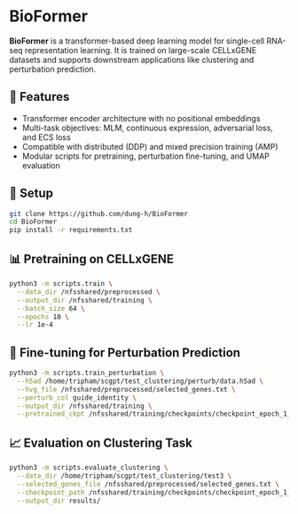 # BioFormer

**BioFormer** is a transformer-based deep learning model for single-cell RNA-seq representation learning. It is trained on large-scale CELLxGENE datasets and supports downstream applications like clustering and perturbation prediction.

## 🧠 Features

- Transformer encoder architecture with no positional embeddings  
- Multi-task objectives: MLM, continuous expression, adversarial loss, and ECS loss  
- Compatible with distributed (DDP) and mixed precision training (AMP)  
- Modular scripts for pretraining, perturbation fine-tuning, and UMAP evaluation

## 🚀 Setup

```bash
git clone https://github.com/dung-h/BioFormer
cd BioFormer
pip install -r requirements.txt
```

## 📊 Pretraining on CELLxGENE

```bash
python3 -m scripts.train \
  --data_dir /nfsshared/preprocessed \
  --output_dir /nfsshared/training \
  --batch_size 64 \
  --epochs 10 \
  --lr 1e-4
```

## 🧪 Fine-tuning for Perturbation Prediction

```bash
python3 -m scripts.train_perturbation \
  --h5ad /home/tripham/scgpt/test_clustering/perturb/data.h5ad \
  --hvg_file /nfsshared/preprocessed/selected_genes.txt \
  --perturb_col guide_identity \
  --output_dir /nfsshared/training \
  --pretrained_ckpt /nfsshared/training/checkpoints/checkpoint_epoch_1_20250602_213400.pt
```

## 📈 Evaluation on Clustering Task

```bash
python3 -m scripts.evaluate_clustering \
  --data_dir /home/tripham/scgpt/test_clustering/test3 \
  --selected_genes_file /nfsshared/preprocessed/selected_genes.txt \
  --checkpoint_path /nfsshared/training/checkpoints/checkpoint_epoch_1_20250602_213400.pt \
  --output_dir results/

```
